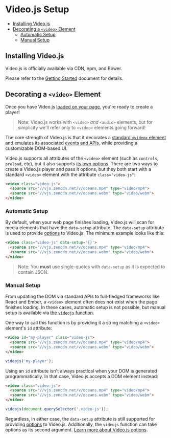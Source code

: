 # Video.js Setup

<!-- START doctoc generated TOC please keep comment here to allow auto update -->
<!-- DON'T EDIT THIS SECTION, INSTEAD RE-RUN doctoc TO UPDATE -->


- [Installing Video.js](#installing-videojs)
- [Decorating a `<video>` Element](#decorating-a-video-element)
  - [Automatic Setup](#automatic-setup)
  - [Manual Setup](#manual-setup)

<!-- END doctoc generated TOC please keep comment here to allow auto update -->

## Installing Video.js

Video.js is officially available via CDN, npm, and Bower.

Please refer to the [Getting Started][getting-started] document for details.

## Decorating a `<video>` Element

Once you have Video.js [loaded on your page][getting-started], you're ready to create a player!

> Note: Video.js works with `<video>` _and_ `<audio>` elements, but for simplicity we'll refer only to `<video>` elements going forward!

The core strength of Video.js is that it decorates a [standard `<video>` element][w3c-video] and emulates its associated [events and APIs][w3c-media-events], while providing a customizable DOM-based UI.

Video.js supports all attributes of the `<video>` element (such as `controls`, `preload`, etc), but it also supports [its own options][options]. There are two ways to create a Video.js player and pass it options, but they both start with a standard `<video>` element with the attribute `class="video-js"`:

```html
<video class="video-js">
  <source src="//vjs.zencdn.net/v/oceans.mp4" type="video/mp4">
  <source src="//vjs.zencdn.net/v/oceans.webm" type="video/webm">
</video>
```

### Automatic Setup

By default, when your web page finishes loading, Video.js will scan for media elements that have the `data-setup` attribute. The `data-setup` attribute is used to provide [options][options] to Video.js. The minimum example looks like this:

```html
<video class="video-js" data-setup='{}'>
  <source src="//vjs.zencdn.net/v/oceans.mp4" type="video/mp4">
  <source src="//vjs.zencdn.net/v/oceans.webm" type="video/webm">
</video>
```

> Note: You **must** use single-quotes with `data-setup` as it is expected to contain JSON.

### Manual Setup

From updating the DOM via standard APIs to full-fledged frameworks like React and Ember, a `<video>` element often does not exist when the page finishes loading. In these cases, automatic setup is not possible, but manual setup is available via [the `videojs` function][videojs].

One way to call this function is by providing it a string matching a `<video>` element's `id` attribute:

```html
<video id="my-player" class="video-js">
  <source src="//vjs.zencdn.net/v/oceans.mp4" type="video/mp4">
  <source src="//vjs.zencdn.net/v/oceans.webm" type="video/webm">
</video>
```

```js
videojs('my-player');
```

Using an `id` attribute isn't always practical when your DOM is generated programmatically. In that case, Video.js accepts a DOM element instead:

```html
<video class="video-js">
  <source src="//vjs.zencdn.net/v/oceans.mp4" type="video/mp4">
  <source src="//vjs.zencdn.net/v/oceans.webm" type="video/webm">
</video>
```

```js
videojs(document.querySelector('.video-js'));
```

Regardless, in either case, the `data-setup` attribute is still supported for providing [options][options] to Video.js. Additionally, the `videojs` function can take options as its second argument. [Learn more about Video.js options][options].


[getting-started]: http://videojs.com/getting-started/
[options]: options.md
[videojs]: http://docs.videojs.com/docs/api/video.html
[w3c-media-events]: https://www.w3.org/2010/05/video/mediaevents.html
[w3c-video]: http://www.w3.org/TR/html5/embedded-content-0.html#the-video-element
